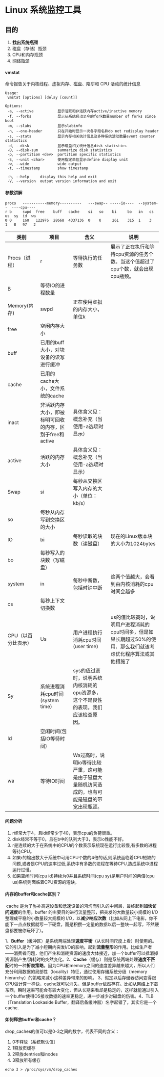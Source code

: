 # Linux 系统监控工具

## 目的

1. **找出系统瓶颈**
2. 磁盘（存储）瓶颈
3. CPU和内存瓶颈
4. 网络瓶颈

#### vmstat

命令报告关于内核线程、虚拟内存、磁盘、陷阱和 CPU 活动的统计信息

```
Usage:
 vmstat [options] [delay [count]]

Options:
 -a, --active           显示活跃和非活跃内存active/inactive memory
 -f, --forks            显示从系统启动至今的fork数量number of forks since boot
 -m, --slabs            显示slabinfo
 -n, --one-header       只在开始时显示一次各字段名称do not redisplay header
 -s, --stats            显示内存相关统计信息及多种系统活动数量event counter statistics
 -d, --disk             显示磁盘相关统计信息disk statistics
 -D, --disk-sum         summarize disk statistics
 -p, --partition <dev>  partition specific statistics
 -S, --unit <char>      使用指定单位显示define display unit
 -w, --wide             wide output
 -t, --timestamp        show timestamp

 -h, --help     display this help and exit
 -V, --version  output version information and exit
```

#### 参数讲解

``` 
procs   -----------memory----------   ---swap-- -----io----  --system--  ----cpu----
r b     swpd  free    buff   cache    si   so    bi     bo   in   cs     us  sy  id  wa
0 0     160   122976  28668  4337136  0    0     261    315  1    3      1   0   97   2
```

| **类别**            | **项目**                                                 | **含义**                                                     | **说明**                                                     |
| ------------------- | -------------------------------------------------------- | ------------------------------------------------------------ | ------------------------------------------------------------ |
| Procs（进程）       | r                                                        | 等待执行的任务数                                             | 展示了正在执行和等待cpu资源的任务个数。当这个值超过了cpu个数，就会出现cpu瓶颈。 |
| B                   | 等待IO的进程数量                                         |                                                              |                                                              |
| Memory(内存)        | swpd                                                     | 正在使用虚拟的内存大小，单位k                                |                                                              |
| free                | 空闲内存大小                                             |                                                              |                                                              |
| buff                | 已用的buff大小，对块设备的读写进行缓冲                   |                                                              |                                                              |
| cache               | 已用的cache大小，文件系统的cache                         |                                                              |                                                              |
| inact               | 非活跃内存大小，即被标明可回收的内存，区别于free和active | 具体含义见：概念补充（当使用-a选项时显示）                   |                                                              |
| active              | 活跃的内存大小                                           | 具体含义见：概念补充（当使用-a选项时显示）                   |                                                              |
| Swap                | si                                                       | 每秒从交换区写入内存的大小（单位：kb/s）                     |                                                              |
| so                  | 每秒从内存写到交换区的大小                               |                                                              |                                                              |
| IO                  | bi                                                       | 每秒读取的块数（读磁盘）                                     | 现在的Linux版本块的大小为1024bytes                           |
| bo                  | 每秒写入的块数（写磁盘）                                 |                                                              |                                                              |
| system              | in                                                       | 每秒中断数，包括时钟中断                                     | 这两个值越大，会看到由内核消耗的cpu时间会越多                |
| cs                  | 每秒上下文切换数                                         |                                                              |                                                              |
| CPU（以百分比表示） | Us                                                       | 用户进程执行消耗cpu时间(user time)                           | us的值比较高时，说明用户进程消耗的cpu时间多，但是如果长期超过50%的使用，那么我们就该考虑优化程序算法或其他措施了 |
| Sy                  | 系统进程消耗cpu时间(system time)                         | sys的值过高时，说明系统内核消耗的cpu资源多，这个不是良性的表现，我们应该检查原因。 |                                                              |
| Id                  | 空闲时间(包括IO等待时间)                                 |                                                              |                                                              |
| wa                  | 等待IO时间                                               | Wa过高时，说明io等待比较严重，这可能是由于磁盘大量随机访问造成的，也有可能是磁盘的带宽出现瓶颈。 |                                                              |

#### 问题分析

1. r经常大于4，且id经常少于40，表示cpu的负荷很重。
2. disk经常不等于0，且在b中的队列大于3，表示io性能不好。
3. r是连续的大于在系统中的CPU的个数表示系统现在运行比较慢,有多数的进程等待CPU。
4. 如果r的输出数大于系统中可用CPU个数的4倍的话,则系统面临着CPU短缺的问题,或者是CPU的速率过低,系统中有多数的进程在等待CPU,造成系统中进程运行过慢。
5. 如果空闲时间(cpu id)持续为0并且系统时间(cpu sy)是用户时间的两倍(cpu us)系统则面临着CPU资源的短缺。

#### 内存的buffer和cache区别？

​		cache 是为了弥补高速设备和低速设备的鸿沟而引入的中间层，最终起到**加快访问速度**的作用。
​		buffer 的主要目的进行流量整形，把突发的大数量较小规模的 I/O 整理成平稳的小数量较大规模的 I/O，以**减少响应次数**（比如从网上下电影，你不能下一点点数据就写一下硬盘，而是积攒一定量的数据以后一整块一起写，不然硬盘都要被你玩坏了）。

​		1、**Buffer**（缓冲区）是系统两端处理**速度平衡**（从长时间尺度上看）时使用的。它的引入是为了减小短期内突发I/O的影响，起到**流量整形**的作用。比如生产者——消费者问题，他们产生和消耗资源的速度大体接近，加一个buffer可以抵消掉资源刚产生/消耗时的突然变化。
​		2、**Cache**（缓存）则是系统两端处理**速度不匹配**时的一种**折衷策略**。因为CPU和memory之间的速度差异越来越大，所以人们充分利用数据的局部性（locality）特征，通过使用存储系统分级（memory hierarchy）的策略来减小这种差异带来的影响。
​		3、假定以后存储器访问变得跟CPU做计算一样快，cache就可以消失，但是buffer依然存在。比如从网络上下载东西，瞬时速率可能会有较大变化，但从长期来看却是稳定的，这样就能通过引入一个buffer使得OS接收数据的速率更稳定，进一步减少对磁盘的伤害。
​		4、TLB（Translation Lookaside Buffer，翻译后备缓冲器）名字起错了，其实它是一个cache.

#### 如何释放buffer和cache？

drop_caches的值可以是0-3之间的数字，代表不同的含义：

1. 0不释放（系统默认值）
2. 1释放页缓存
3. 2释放dentries和inodes
4. 3释放所有缓存

```
echo 3 > /proc/sys/vm/drop_caches
```


